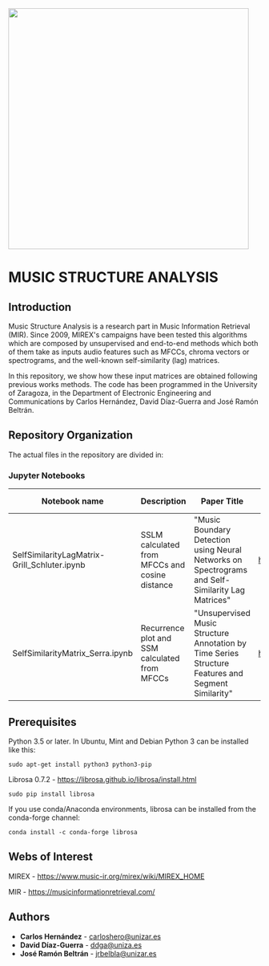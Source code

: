 <img src="https://www.unizar.es/sites/default/files/identidadCorporativa/imagen/logoUZ.png"  width="480">

# MUSIC STRUCTURE ANALYSIS

## Introduction
Music Structure Analysis is a research part in Music Information Retrieval (MIR). Since 2009, MIREX's campaigns have been tested this algorithms which are composed by unsupervised and end-to-end methods which both of them take as inputs audio features such as MFCCs, chroma vectors or spectrograms, and the well-known self-similarity (lag) matrices.

In this repository, we show how these input matrices are obtained following previous works methods. The code has been programmed in the University of Zaragoza, in the Department of Electronic Engineering and Communications by Carlos Hernández, David Díaz-Guerra and José Ramón Beltrán.

## Repository Organization

The actual files in the repository are divided in:

### Jupyter Notebooks

| Notebook name | Description | Paper Title | Link to Paper | Paper Authors | Year | Journal/Conference |
| --- | --- | --- | --- | --- | --- | --- |
| SelfSimilarityLagMatrix-Grill_Schluter.ipynb | SSLM calculated from MFCCs and cosine distance | "Music Boundary Detection using Neural Networks on Spectrograms and Self-Similarity Lag Matrices" | http://www.ofai.at/~jan.schlueter/pubs/2015_eusipco.pdf | T. Grill and J. Schlüter | 2015 | EUPSICO |
| SelfSimilarityMatrix_Serra.ipynb | Recurrence plot and SSM calculated from MFCCs | "Unsupervised Music Structure Annotation by Time Series Structure Features and Segment Similarity" | https://ieeexplore.ieee.org/abstract/document/6763101/ | J. Serrà, M. Müller, P. Grosche, J. Ll. Arcos | 2014 | IEEE |


## Prerequisites

Python 3.5 or later. In Ubuntu, Mint and Debian Python 3 can be installed like this:

```
sudo apt-get install python3 python3-pip
```

Librosa 0.7.2 - https://librosa.github.io/librosa/install.html

```
sudo pip install librosa
```

If you use conda/Anaconda environments, librosa can be installed from the conda-forge channel:

```
conda install -c conda-forge librosa
```

## Webs of Interest

MIREX - https://www.music-ir.org/mirex/wiki/MIREX_HOME 

MIR - https://musicinformationretrieval.com/

## Authors

* **Carlos Hernández** - carloshero@unizar.es
* **David Díaz-Guerra** - ddga@uniza.es
* **José Ramón Beltrán** - jrbelbla@unizar.es


